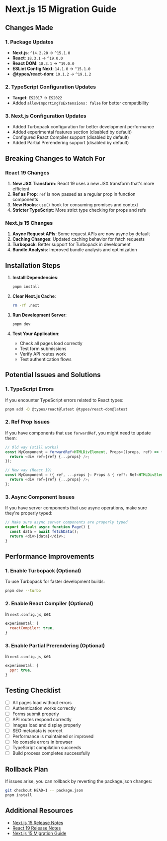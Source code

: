 # Next.js 15 Migration Guide

## Changes Made

### 1. Package Updates
- **Next.js**: `^14.2.20` → `^15.1.0`
- **React**: `18.3.1` → `^19.0.0`
- **React DOM**: `18.3.1` → `^19.0.0`
- **ESLint Config Next**: `14.1.0` → `^15.1.0`
- **@types/react-dom**: `19.1.2` → `^19.1.2`

### 2. TypeScript Configuration Updates
- **Target**: `ES2017` → `ES2022`
- Added `allowImportingTsExtensions: false` for better compatibility

### 3. Next.js Configuration Updates
- Added Turbopack configuration for better development performance
- Added experimental features section (disabled by default)
- Configured React Compiler support (disabled by default)
- Added Partial Prerendering support (disabled by default)

## Breaking Changes to Watch For

### React 19 Changes
1. **New JSX Transform**: React 19 uses a new JSX transform that's more efficient
2. **Ref as Prop**: `ref` is now passed as a regular prop in function components
3. **New Hooks**: `use()` hook for consuming promises and context
4. **Stricter TypeScript**: More strict type checking for props and refs

### Next.js 15 Changes
1. **Async Request APIs**: Some request APIs are now async by default
2. **Caching Changes**: Updated caching behavior for fetch requests
3. **Turbopack**: Better support for Turbopack in development
4. **Bundle Analysis**: Improved bundle analysis and optimization

## Installation Steps

1. **Install Dependencies**:
   ```bash
   pnpm install
   ```

2. **Clear Next.js Cache**:
   ```bash
   rm -rf .next
   ```

3. **Run Development Server**:
   ```bash
   pnpm dev
   ```

4. **Test Your Application**:
   - Check all pages load correctly
   - Test form submissions
   - Verify API routes work
   - Test authentication flows

## Potential Issues and Solutions

### 1. TypeScript Errors
If you encounter TypeScript errors related to React types:
```bash
pnpm add -D @types/react@latest @types/react-dom@latest
```

### 2. Ref Prop Issues
If you have components that use `forwardRef`, you might need to update them:
```typescript
// Old way (still works)
const MyComponent = forwardRef<HTMLDivElement, Props>((props, ref) => {
  return <div ref={ref} {...props} />;
});

// New way (React 19)
const MyComponent = ({ ref, ...props }: Props & { ref?: Ref<HTMLDivElement> }) => {
  return <div ref={ref} {...props} />;
};
```

### 3. Async Component Issues
If you have server components that use async operations, make sure they're properly typed:
```typescript
// Make sure async server components are properly typed
export default async function Page() {
  const data = await fetchData();
  return <div>{data}</div>;
}
```

## Performance Improvements

### 1. Enable Turbopack (Optional)
To use Turbopack for faster development builds:
```bash
pnpm dev --turbo
```

### 2. Enable React Compiler (Optional)
In `next.config.js`, set:
```javascript
experimental: {
  reactCompiler: true,
}
```

### 3. Enable Partial Prerendering (Optional)
In `next.config.js`, set:
```javascript
experimental: {
  ppr: true,
}
```

## Testing Checklist

- [ ] All pages load without errors
- [ ] Authentication works correctly
- [ ] Forms submit properly
- [ ] API routes respond correctly
- [ ] Images load and display properly
- [ ] SEO metadata is correct
- [ ] Performance is maintained or improved
- [ ] No console errors in browser
- [ ] TypeScript compilation succeeds
- [ ] Build process completes successfully

## Rollback Plan

If issues arise, you can rollback by reverting the package.json changes:
```bash
git checkout HEAD~1 -- package.json
pnpm install
```

## Additional Resources

- [Next.js 15 Release Notes](https://nextjs.org/blog/next-15)
- [React 19 Release Notes](https://react.dev/blog/2024/04/25/react-19)
- [Next.js 15 Migration Guide](https://nextjs.org/docs/app/building-your-application/upgrading/version-15) 